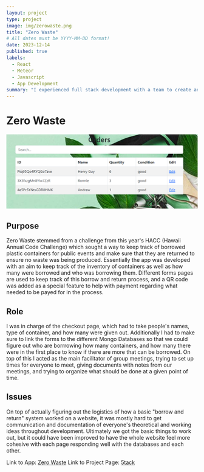 ```yaml
---
layout: project
type: project
image: img/zerowaste.png
title: "Zero Waste"
# All dates must be YYYY-MM-DD format!
date: 2023-12-14
published: true
labels:
  - React
  - Meteor
  - Javascript
  - App Development
summary: "I experienced full stack development with a team to create an app that keeps track of borrowed plastic containers"
---
```


# Zero Waste

<img class="" src="../img/listorder.png">

## Purpose
Zero Waste stemmed from a challenge from this year's HACC (Hawaii Annual Code Challenge) which sought a way to keep track of borrowed plastic containers for public events and make sure that they are returned to ensure no waste was being produced. Essentially the app was developed with an aim to keep track of the inventory of containers as well as how many were borrowed and who was borrowing them.  Different forms pages are used to keep track of this borrow and return process, and a QR code was added as a special feature to help with payment regarding what needed to be payed for in the process.

## Role
I was in charge of the checkout page, which had to take people's names, type of container, and how many were given out.  Additionally I had to make sure to link the forms to the different Mongo Databases so that we could figure out who are borrrowing how many containers, and how many there were in the first place to know if there are more that can be borrowed. On top of this I acted as the main facilitator of group meetings, trying to set up times for everyone to meet, giving documents with notes from our meetings, and trying to organize what should be done at a given point of time.

## Issues 
On top of actually figuring out the logistics of how a basic "borrow and return" system worked on a website, it was mostly hard to get communication and documentation of everyone's theoretical and working ideas throughout development.  Ultimately we got the basic things to work out, but it could have been improved to have the whole website feel more cohesive with each page responding well with the databases and each other.

Link to App:
[Zero Waste](https://n0-waste.xyz/)
Link to Project Page:
[5tack](https://5stack.github.io/)

